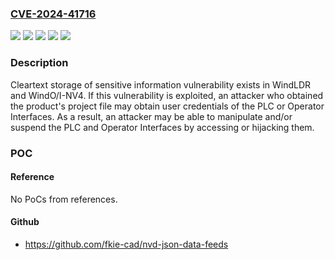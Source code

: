 ### [CVE-2024-41716](https://cve.mitre.org/cgi-bin/cvename.cgi?name=CVE-2024-41716)
![](https://img.shields.io/static/v1?label=Product&message=WindLDR&color=blue)
![](https://img.shields.io/static/v1?label=Product&message=WindO%2FI-NV4&color=blue)
![](https://img.shields.io/static/v1?label=Version&message=Ver.3.0.1%20&color=brightgreen)
![](https://img.shields.io/static/v1?label=Version&message=Ver.9.1.0%20and%20earlier%20&color=brightgreen)
![](https://img.shields.io/static/v1?label=Vulnerability&message=Cleartext%20storage%20of%20sensitive%20information&color=brightgreen)

### Description

Cleartext storage of sensitive information vulnerability exists in WindLDR and WindO/I-NV4. If this vulnerability is exploited, an attacker who obtained the product's project file may obtain user credentials of the PLC or Operator Interfaces. As a result, an attacker may be able to manipulate and/or suspend the PLC and Operator Interfaces by accessing or hijacking them.

### POC

#### Reference
No PoCs from references.

#### Github
- https://github.com/fkie-cad/nvd-json-data-feeds

